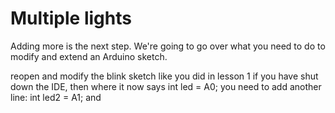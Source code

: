 # Multiple lights

Adding more is the next step. We're going to go over what you need to do to modify and extend an Arduino sketch.

reopen and modify the blink sketch like you did in lesson 1 if you have shut down the IDE, then where it now says
    int led = A0;
you need to add another line:
    int led2 = A1;
and 